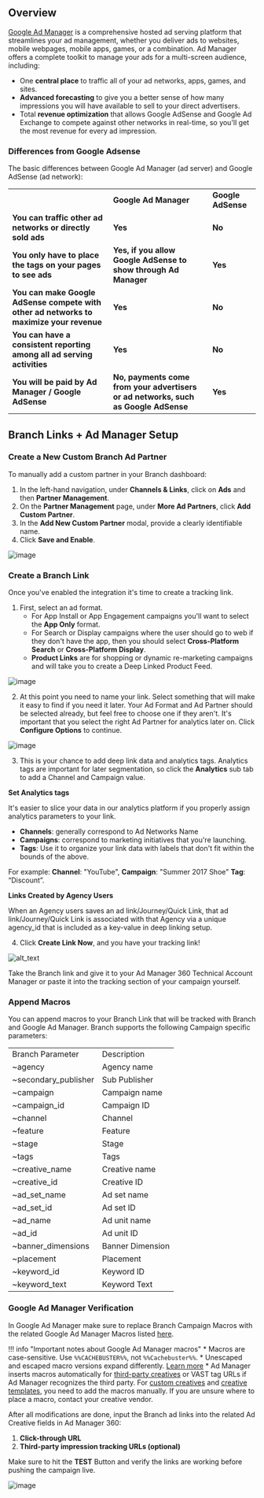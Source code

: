 ## Overview

[Google Ad Manager](https://www.blog.google/technology/ads/new-advertising-brands/) is a comprehensive hosted ad serving platform that streamlines your ad management, whether you deliver ads to websites, mobile webpages, mobile apps, games, or a combination. Ad Manager offers a complete toolkit to manage your ads for a multi-screen audience, including:

*   One **central place** to traffic all of your ad networks, apps, games, and sites.
*   **Advanced forecasting** to give you a better sense of how many impressions you will have available to sell to your direct advertisers.
*   Total **revenue optimization** that allows Google AdSense and Google Ad Exchange to compete against other networks in real-time, so you'll get the most revenue for every ad impression.

### Differences from Google Adsense

The basic differences between Google Ad Manager (ad server) and Google AdSense (ad network):

<table>
  <tr>
   <td><strong> </strong>
   </td>
   <td><strong>Google Ad Manager</strong>
   </td>
   <td><strong>Google AdSense</strong>
   </td>
  </tr>
  <tr>
   <td><strong>You can traffic other ad networks or directly sold ads</strong>
   </td>
   <td><strong>Yes</strong>
   </td>
   <td><strong>No</strong>
   </td>
  </tr>
  <tr>
   <td><strong>You only have to place the tags on your pages to see ads</strong>
   </td>
   <td><strong>Yes, if you allow Google AdSense to show through Ad Manager</strong>
   </td>
   <td><strong>Yes</strong>
   </td>
  </tr>
  <tr>
   <td><strong>You can make Google AdSense compete with other ad networks to maximize your revenue</strong>
   </td>
   <td><strong>Yes</strong>
   </td>
   <td><strong>No</strong>
   </td>
  </tr>
  <tr>
   <td><strong>You can have a consistent reporting among all ad serving activities</strong>
   </td>
   <td><strong>Yes</strong>
   </td>
   <td><strong>No</strong>
   </td>
  </tr>
  <tr>
   <td><strong>You will be paid by Ad Manager / Google AdSense</strong>
   </td>
   <td><strong>No, payments come from your advertisers or ad networks, such as Google AdSense</strong>
   </td>
   <td><strong>Yes</strong>
   </td>
  </tr>
</table>

## Branch Links + Ad Manager Setup

### Create a New Custom Branch Ad Partner

To manually add a custom partner in your Branch dashboard:

1. In the left-hand navigation, under <notranslate>**Channels & Links**</notranslate>, click on <notranslate>**Ads**</notranslate> and then <notranslate>**Partner Management**</notranslate>.
2. On the <notranslate>**Partner Management**</notranslate> page, under <notranslate>**More Ad Partners**</notranslate>, click <notranslate>**Add Custom Partner**</notranslate>.
3. In the <notranslate>**Add New Custom Partner**</notranslate> modal, provide a clearly identifiable name.
4. Click <notranslate>**Save and Enable**</notranslate>.

![image](/_assets/img/pages/deep-linked-ads/google-marketing-platform/google-ad-manager1.png)

### Create a Branch Link

Once you've enabled the integration it's time to create a tracking link.

1. First, select an ad format.
	- For App Install or App Engagement campaigns you'll want to select the <notranslate>**App Only**</notranslate> format.
	- For Search or Display campaigns where the user should go to web if they don't have the app, then you should select <notranslate>**Cross-Platform Search**</notranslate> or <notranslate>**Cross-Platform Display**</notranslate>.
	- <notranslate>**Product Links**</notranslate> are for shopping or dynamic re-marketing campaigns and will take you to create a Deep Linked Product Feed.

![image](/_assets/img/pages/deep-linked-ads/branch-universal-ads/create-link.png)

2. At this point you need to name your link. Select something that will make it easy to find if you need it later. Your Ad Format and Ad Partner should be selected already, but feel free to choose one if they aren't. It's important that you select the right Ad Partner for analytics later on. Click <notranslate>**Configure Options**</notranslate> to continue.

![image](/_assets/img/pages/deep-linked-ads/branch-universal-ads/create-link-name.png)

3. This is your chance to add deep link data and analytics tags. Analytics tags are important for later segmentation, so click the <notranslate>**Analytics**</notranslate> sub tab to add a Channel and Campaign value.

<notranslate>**Set Analytics tags**</notranslate>

It's easier to slice your data in our analytics platform if you properly assign analytics parameters to your link.

- <notranslate>**Channels**</notranslate>: generally correspond to Ad Networks Name
- <notranslate>**Campaigns**</notranslate>: correspond to marketing initiatives that you're launching.
- <notranslate>**Tags**</notranslate>: Use it to organize your link data with labels that don't fit within the bounds of the above.

For example: <notranslate>**Channel**</notranslate>: "YouTube", <notranslate>**Campaign**</notranslate>: "Summer 2017 Shoe" <notranslate>**Tag**</notranslate>: “Discount”.

<notranslate>**Links Created by Agency Users**</notranslate>

When an Agency users saves an ad link/Journey/Quick Link, that ad link/Journey/Quick Link is associated with that Agency via a unique agency_id that is included as a key-value in deep linking setup.

4. Click <notranslate>**Create Link Now**</notranslate>, and you have your tracking link!

![alt_text](/_assets/img/pages/deep-linked-ads/branch-universal-ads/create-link-completed.png)

Take the Branch link and give it to your Ad Manager 360 Technical Account Manager or paste it into the tracking section of your campaign yourself.

### Append Macros

You can append macros to your Branch Link that will be tracked with Branch and Google Ad Manager. Branch supports the following Campaign specific parameters:

<table>
  <tr>
   <td>Branch Parameter
   </td>
   <td>Description
   </td>
  </tr>
  <tr>
   <td>~agency
   </td>
   <td>Agency name
   </td>
  </tr>
  <tr>
   <td>~secondary_publisher
   </td>
   <td>Sub Publisher
   </td>
  </tr>
  <tr>
   <td>~campaign
   </td>
   <td>Campaign name
   </td>
  </tr>
  <tr>
   <td>~campaign_id
   </td>
   <td>Campaign ID
   </td>
  </tr>
  <tr>
   <td>~channel
   </td>
   <td>Channel
   </td>
  </tr>
  <tr>
   <td>~feature
   </td>
   <td>Feature
   </td>
  </tr>
  <tr>
   <td>~stage
   </td>
   <td>Stage
   </td>
  </tr>
  <tr>
   <td>~tags
   </td>
   <td>Tags
   </td>
  </tr>
  <tr>
   <td>~creative_name
   </td>
   <td>Creative name
   </td>
  </tr>
  <tr>
   <td>~creative_id
   </td>
   <td>Creative ID
   </td>
  </tr>
  <tr>
   <td>~ad_set_name
   </td>
   <td>Ad set name
   </td>
  </tr>
  <tr>
   <td>~ad_set_id
   </td>
   <td>Ad set ID
   </td>
  </tr>
  <tr>
   <td>~ad_name
   </td>
   <td>Ad unit name
   </td>
  </tr>
  <tr>
   <td>~ad_id
   </td>
   <td>Ad unit ID
   </td>
  </tr>
  <tr>
   <td>~banner_dimensions
   </td>
   <td>Banner Dimension
   </td>
  </tr>
  <tr>
   <td>~placement
   </td>
   <td>Placement
   </td>
  </tr>
  <tr>
   <td>~keyword_id
   </td>
   <td>Keyword ID
   </td>
  </tr>
  <tr>
   <td>~keyword_text
   </td>
   <td>Keyword Text
   </td>
  </tr>
</table>

### Google Ad Manager Verification

In Google Ad Manager make sure to replace Branch Campaign Macros with the related Google Ad Manager Macros listed [here](https://support.google.com/admanager/answer/2376981?hl=en).

!!! info "Important notes about Google Ad Manager macros"
	*   Macros are case-sensitive. Use `%%CACHEBUSTER%%`, not `%%Cachebuster%%`.
	*   Unescaped and escaped macro versions expand differently. [Learn more](https://support.google.com/admanager/answer/6081628)
	*   Ad Manager inserts macros automatically for [third-party creatives](https://support.google.com/admanager/answer/1746123) or VAST tag URLs if Ad Manager recognizes the third party. For [custom creatives](https://support.google.com/admanager/answer/3180782) and [creative templates](https://support.google.com/admanager/answer/1138308), you need to add the macros manually. If you are unsure where to place a macro, contact your creative vendor.

After all modifications are done, input the Branch ad links into the related Ad Creative fields in Ad Manager 360:

1. <notranslate>**Click-through URL**</notranslate>
2. <notranslate>**Third-party impression tracking URLs (optional)**</notranslate>

Make sure to hit the <notranslate>**TEST**</notranslate> Button and verify the links are working before pushing the campaign live.

![image](/_assets/img/pages/deep-linked-ads/google-marketing-platform/google-ad-manager2.png)
